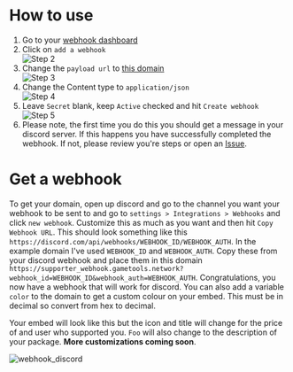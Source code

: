 # How to use
1. Go to your [webhook dashboard](https://github.com/sponsors/NexInfinite/dashboard/webhooks)
2. Click on `add a webhook` <br>![Step 2](Images/step2.png)
3. Change the `payload url` to [this domain](#get-a-webhook) <br>![Step 3](Images/step3.png)
4. Change the Content type to `application/json` <br>![Step 4](Images/step4.png)
5. Leave `Secret` blank, keep `Active` checked and hit `Create webhook` <br>![Step 5](Images/step5.png)
6. Please note, the first time you do this you should get a message in your discord server. 
If this happens you have successfully completed the webhook. If not, please review you're steps or open an [Issue](https://github.com/NexInfinite/supporter-discord-webhook/issues).

# Get a webhook
To get your domain, open up discord and go to the channel you want your webhook to be sent to and go to `settings > Integrations > Webhooks` and click `new webhook`.
Customize this as much as you want and then hit `Copy Webhook URL`. 
This should look something like this `https://discord.com/api/webhooks/WEBHOOK_ID/WEBHOOK_AUTH`.
In the example domain I've used `WEBHOOK_ID` and `WEBHOOK_AUTH`. 
Copy these from your discord webhook and place them in this domain `https://supporter_webhook.gametools.network?webhook_id=WEBHOOK_ID&webhook_auth=WEBHOOK_AUTH`. 
Congratulations, you now have a webhook that will work for discord. 
You can also add a variable `color` to the domain to get a custom colour on your embed. This must be in decimal so convert from hex to decimal. 

Your embed will look like this but the icon and title will change for the price of and user who supported you. 
`Foo` will also change to the description of your package. __More customizations coming soon__. 

![webhook_discord](Images/webhook_discord.png)
